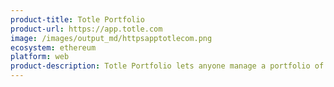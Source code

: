 ```yaml
---
product-title: Totle Portfolio
product-url: https://app.totle.com
image: /images/output_md/httpsapptotlecom.png
ecosystem: ethereum
platform: web
product-description: Totle Portfolio lets anyone manage a portfolio of ERC-20 tokens and make trades across multiple decentralized exchanges.
---
```

